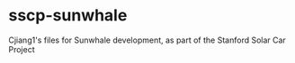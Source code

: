 sscp-sunwhale
=============

Cjiang1's files for Sunwhale development, as part of the Stanford Solar Car Project

